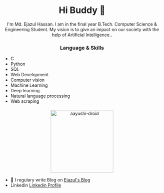 <h1 align="center"> Hi Buddy 👋 </h1>
<p align="center"> I'm Md. Ejazul Hassan. I am in the final year B.Tech. Computer Science & Engineering Student. My vision is to give an impact on our society with the help of Artificial Intelligence.. </p>
<!--<img align="right" src="#" height="300" width="300"> -->
<h3 align="center"> Language & Skills </h3>

* C
* Python
* SQL
* Web Development
* Computer vision
* Machine Learning
* Deep learning
* Natural language processing
* Web scraping

<h4 align="center"></h4>

<p align="center">
<a href="https://hassanejazul786.github.io/PortFolio/dist/" target="blank"><img align="center" src="https://www.agltechnologies.com/wp-content/uploads/2018/05/website-importance-for-business.jpg" alt="aayushi-droid" height="200" width="200" /></a> 
</p> 


* 📝 I regulary write Blog on [Ejazul's Blog](https://kgptalkie.com/author/mdejazul-hassan/)<br>
*    Linkedin [Linkedin Profile](https://www.linkedin.com/in/md-ejazul-hassan/)
